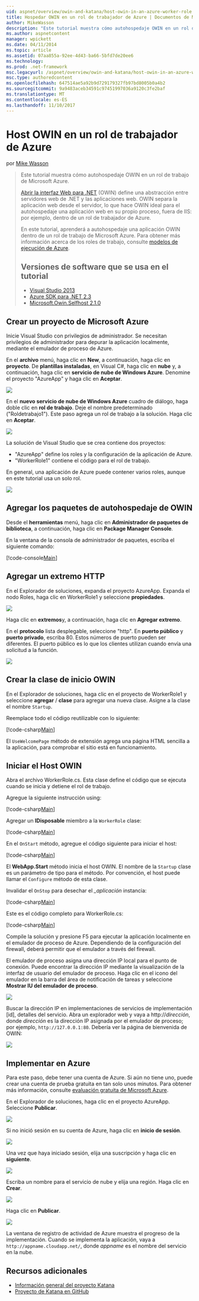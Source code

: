 ```yaml
---
uid: aspnet/overview/owin-and-katana/host-owin-in-an-azure-worker-role
title: Hospedar OWIN en un rol de trabajador de Azure | Documentos de Microsoft
author: MikeWasson
description: "Este tutorial muestra cómo autohospedaje OWIN en un rol de trabajo de Microsoft Azure. Interfaz Web abierta para .NET (OWIN) define una abstracción entre el servidor web. NET..."
ms.author: aspnetcontent
manager: wpickett
ms.date: 04/11/2014
ms.topic: article
ms.assetid: 07aa855a-92ee-4d43-ba66-5bfd7de20ee6
ms.technology: 
ms.prod: .net-framework
msc.legacyurl: /aspnet/overview/owin-and-katana/host-owin-in-an-azure-worker-role
msc.type: authoredcontent
ms.openlocfilehash: 647514ae5a92b9d729179327fb97bd8005b0a4b2
ms.sourcegitcommit: 9a9483aceb34591c97451997036a9120c3fe2baf
ms.translationtype: MT
ms.contentlocale: es-ES
ms.lasthandoff: 11/10/2017
---
```

<a name="host-owin-in-an-azure-worker-role"></a>Host OWIN en un rol de trabajador de Azure
====================
por [Mike Wasson](https://github.com/MikeWasson)

> Este tutorial muestra cómo autohospedaje OWIN en un rol de trabajo de Microsoft Azure.
> 
> [Abrir la interfaz Web para .NET](http://owin.org/) (OWIN) define una abstracción entre servidores web de .NET y las aplicaciones web. OWIN separa la aplicación web desde el servidor, lo que hace OWIN ideal para el autohospedaje una aplicación web en su propio proceso, fuera de IIS: por ejemplo, dentro de un rol de trabajador de Azure.
> 
> En este tutorial, aprenderá a autohospedaje una aplicación OWIN dentro de un rol de trabajo de Microsoft Azure. Para obtener más información acerca de los roles de trabajo, consulte [modelos de ejecución de Azure](https://azure.microsoft.com/en-us/documentation/articles/fundamentals-application-models/#CloudServices).
> 
> ## <a name="software-versions-used-in-the-tutorial"></a>Versiones de software que se usa en el tutorial
> 
> 
> - [Visual Studio 2013](https://www.microsoft.com/visualstudio/eng/2013-downloads)
> - [Azure SDK para .NET 2.3](https://azure.microsoft.com/en-us/downloads/)
> - [Microsoft.Owin.Selfhost 2.1.0](http://www.nuget.org/packages/Microsoft.Owin.SelfHost/2.1.0)


## <a name="create-a-microsoft-azure-project"></a>Crear un proyecto de Microsoft Azure

Inicie Visual Studio con privilegios de administrador. Se necesitan privilegios de administrador para depurar la aplicación localmente, mediante el emulador de proceso de Azure.

En el **archivo** menú, haga clic en **New**, a continuación, haga clic en **proyecto**. De **plantillas instaladas**, en Visual C#, haga clic en **nube** y, a continuación, haga clic en **servicio de nube de Windows Azure**. Denomine el proyecto "AzureApp" y haga clic en **Aceptar**.

[![](host-owin-in-an-azure-worker-role/_static/image2.png)](host-owin-in-an-azure-worker-role/_static/image1.png)

En el **nuevo servicio de nube de Windows Azure** cuadro de diálogo, haga doble clic en **rol de trabajo**. Deje el nombre predeterminado ("Roldetrabajo1"). Este paso agrega un rol de trabajo a la solución. Haga clic en **Aceptar**.

[![](host-owin-in-an-azure-worker-role/_static/image4.png)](host-owin-in-an-azure-worker-role/_static/image3.png)

La solución de Visual Studio que se crea contiene dos proyectos:

- &quot;AzureApp&quot; define los roles y la configuración de la aplicación de Azure.
- &quot;WorkerRole1&quot; contiene el código para el rol de trabajo.

En general, una aplicación de Azure puede contener varios roles, aunque en este tutorial usa un solo rol.

![](host-owin-in-an-azure-worker-role/_static/image5.png)

## <a name="add-the-owin-self-host-packages"></a>Agregar los paquetes de autohospedaje de OWIN

Desde el **herramientas** menú, haga clic en **Administrador de paquetes de biblioteca**, a continuación, haga clic en **Package Manager Console**.

En la ventana de la consola de administrador de paquetes, escriba el siguiente comando:

[!code-console[Main](host-owin-in-an-azure-worker-role/samples/sample1.cmd)]

## <a name="add-an-http-endpoint"></a>Agregar un extremo HTTP

En el Explorador de soluciones, expanda el proyecto AzureApp. Expanda el nodo Roles, haga clic en WorkerRole1 y seleccione **propiedades**.

![](host-owin-in-an-azure-worker-role/_static/image6.png)

Haga clic en **extremos**y, a continuación, haga clic en **Agregar extremo**.

En el **protocolo** lista desplegable, seleccione "http". En **puerto público** y **puerto privado**, escriba 80. Estos números de puerto pueden ser diferentes. El puerto público es lo que los clientes utilizan cuando envía una solicitud a la función.

[![](host-owin-in-an-azure-worker-role/_static/image8.png)](host-owin-in-an-azure-worker-role/_static/image7.png)

## <a name="create-the-owin-startup-class"></a>Crear la clase de inicio OWIN

En el Explorador de soluciones, haga clic en el proyecto de WorkerRole1 y seleccione **agregar** / **clase** para agregar una nueva clase. Asigne a la clase el nombre `Startup`.

Reemplace todo el código reutilizable con lo siguiente:

[!code-csharp[Main](host-owin-in-an-azure-worker-role/samples/sample2.cs)]

El `UseWelcomePage` método de extensión agrega una página HTML sencilla a la aplicación, para comprobar el sitio está en funcionamiento.

## <a name="start-the-owin-host"></a>Iniciar el Host OWIN

Abra el archivo WorkerRole.cs. Esta clase define el código que se ejecuta cuando se inicia y detiene el rol de trabajo.

Agregue la siguiente instrucción using:

[!code-csharp[Main](host-owin-in-an-azure-worker-role/samples/sample3.cs)]

Agregar un **IDisposable** miembro a la `WorkerRole` clase:

[!code-csharp[Main](host-owin-in-an-azure-worker-role/samples/sample4.cs)]

En el `OnStart` método, agregue el código siguiente para iniciar el host:

[!code-csharp[Main](host-owin-in-an-azure-worker-role/samples/sample5.cs?highlight=5)]

El **WebApp.Start** método inicia el host OWIN. El nombre de la `Startup` clase es un parámetro de tipo para el método. Por convención, el host puede llamar el `Configure` método de esta clase.

Invalidar el `OnStop` para desechar el  *\_aplicación* instancia:

[!code-csharp[Main](host-owin-in-an-azure-worker-role/samples/sample6.cs)]

Este es el código completo para WorkerRole.cs:

[!code-csharp[Main](host-owin-in-an-azure-worker-role/samples/sample7.cs)]

Compile la solución y presione F5 para ejecutar la aplicación localmente en el emulador de proceso de Azure. Dependiendo de la configuración del firewall, deberá permitir que el emulador a través del firewall.

El emulador de proceso asigna una dirección IP local para el punto de conexión. Puede encontrar la dirección IP mediante la visualización de la interfaz de usuario del emulador de proceso. Haga clic en el icono del emulador en la barra del área de notificación de tareas y seleccione **Mostrar IU del emulador de proceso**.

[![](host-owin-in-an-azure-worker-role/_static/image10.png)](host-owin-in-an-azure-worker-role/_static/image9.png)

Buscar la dirección IP en implementaciones de servicios de implementación [id], detalles del servicio. Abra un explorador web y vaya a http://*dirección*, donde *dirección* es la dirección IP asignada por el emulador de proceso; por ejemplo, `http://127.0.0.1:80`. Debería ver la página de bienvenida de OWIN:

![](host-owin-in-an-azure-worker-role/_static/image11.png)

## <a name="deploy-to-azure"></a>Implementar en Azure

Para este paso, debe tener una cuenta de Azure. Si aún no tiene uno, puede crear una cuenta de prueba gratuita en tan solo unos minutos. Para obtener más información, consulte [evaluación gratuita de Microsoft Azure](https://azure.microsoft.com/en-us/pricing/free-trial/?WT.mc_id=A261C142F).

En el Explorador de soluciones, haga clic en el proyecto AzureApp. Seleccione **Publicar**.

![](host-owin-in-an-azure-worker-role/_static/image12.png)

Si no inició sesión en su cuenta de Azure, haga clic en **inicio de sesión**.

[![](host-owin-in-an-azure-worker-role/_static/image14.png)](host-owin-in-an-azure-worker-role/_static/image13.png)

Una vez que haya iniciado sesión, elija una suscripción y haga clic en **siguiente**.

[![](host-owin-in-an-azure-worker-role/_static/image16.png)](host-owin-in-an-azure-worker-role/_static/image15.png)

Escriba un nombre para el servicio de nube y elija una región. Haga clic en **Crear**.

![](host-owin-in-an-azure-worker-role/_static/image17.png)

Haga clic en **Publicar**.

[![](host-owin-in-an-azure-worker-role/_static/image19.png)](host-owin-in-an-azure-worker-role/_static/image18.png)

La ventana de registro de actividad de Azure muestra el progreso de la implementación. Cuando se implementa la aplicación, vaya a `http://appname.cloudapp.net/`, donde *appname* es el nombre del servicio en la nube.

## <a name="additional-resources"></a>Recursos adicionales

- [Información general del proyecto Katana](an-overview-of-project-katana.md)
- [Proyecto de Katana en GitHub](https://github.com/aspnet/AspNetKatana/)

